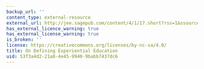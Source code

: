 ```yaml
---
backup_url: ''
content_type: external-resource
external_url: http://jee.sagepub.com/content/4/1/17.short?rss=1&ssource=mfc
has_external_licence_warning: true
has_external_license_warning: true
is_broken: ''
license: https://creativecommons.org/licenses/by-nc-sa/4.0/
title: On Defining Experiential Education
uid: 53f3a4d2-21a8-4e45-9940-9babb7437dc6
---
```

